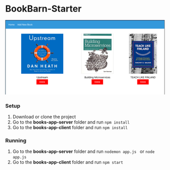 # BookBarn-Starter


![Book Barn Screenshot](https://github.com/DigitalCraftsStudents/BookBarn-Starter/blob/master/book-barn.png)

### Setup 

1. Download or clone the project 
2. Go to the **books-app-server** folder and run ```npm install``` 
3. Go to the **books-app-client** folder and run ```npm install``` 

### Running 
1. Go to the **books-app-server** folder and run
```nodemon app.js ```
or ``` node app.js ```
2. Go to the **books-app-client** folder and run ```npm start```

